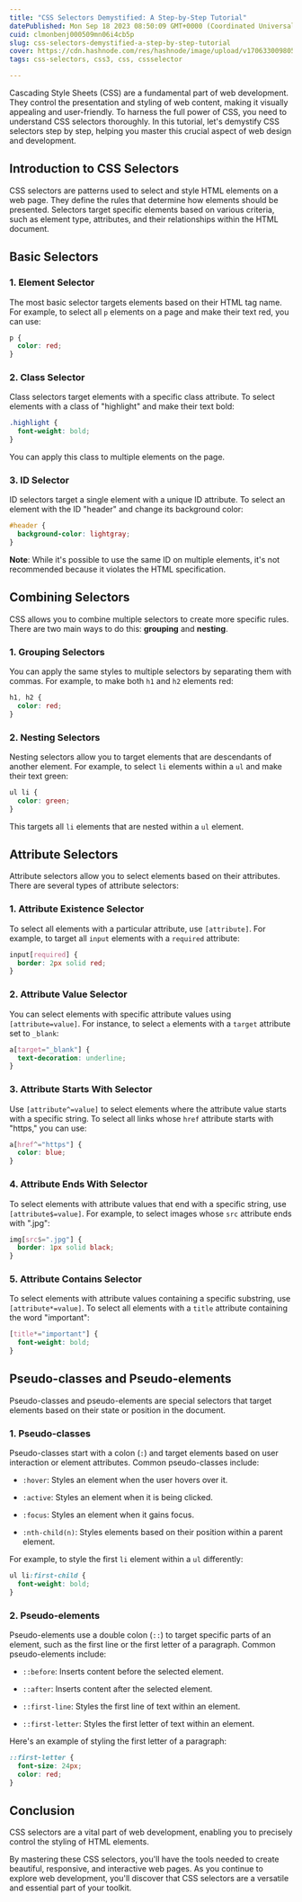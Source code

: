 ```yaml
---
title: "CSS Selectors Demystified: A Step-by-Step Tutorial"
datePublished: Mon Sep 18 2023 08:50:09 GMT+0000 (Coordinated Universal Time)
cuid: clmonbenj000509mn06i4cb5p
slug: css-selectors-demystified-a-step-by-step-tutorial
cover: https://cdn.hashnode.com/res/hashnode/image/upload/v1706330098053/6dd0087d-db1a-45b8-aad5-36553456921f.png
tags: css-selectors, css3, css, cssselector

---
```


Cascading Style Sheets (CSS) are a fundamental part of web development. They control the presentation and styling of web content, making it visually appealing and user-friendly. To harness the full power of CSS, you need to understand CSS selectors thoroughly. In this tutorial, let's demystify CSS selectors step by step, helping you master this crucial aspect of web design and development.

## Introduction to CSS Selectors

CSS selectors are patterns used to select and style HTML elements on a web page. They define the rules that determine how elements should be presented. Selectors target specific elements based on various criteria, such as element type, attributes, and their relationships within the HTML document.

## Basic Selectors

### 1\. Element Selector

The most basic selector targets elements based on their HTML tag name. For example, to select all `p` elements on a page and make their text red, you can use:

```css
p {
  color: red;
}
```

### 2\. Class Selector

Class selectors target elements with a specific class attribute. To select elements with a class of "highlight" and make their text bold:

```css
.highlight {
  font-weight: bold;
}
```

You can apply this class to multiple elements on the page.

### 3\. ID Selector

ID selectors target a single element with a unique ID attribute. To select an element with the ID "header" and change its background color:

```css
#header {
  background-color: lightgray;
}
```

**Note**: While it's possible to use the same ID on multiple elements, it's not recommended because it violates the HTML specification.

## Combining Selectors

CSS allows you to combine multiple selectors to create more specific rules. There are two main ways to do this: **grouping** and **nesting**.

### 1\. Grouping Selectors

You can apply the same styles to multiple selectors by separating them with commas. For example, to make both `h1` and `h2` elements red:

```css
h1, h2 {
  color: red;
}
```

### 2\. Nesting Selectors

Nesting selectors allow you to target elements that are descendants of another element. For example, to select `li` elements within a `ul` and make their text green:

```css
ul li {
  color: green;
}
```

This targets all `li` elements that are nested within a `ul` element.

## Attribute Selectors

Attribute selectors allow you to select elements based on their attributes. There are several types of attribute selectors:

### 1\. Attribute Existence Selector

To select all elements with a particular attribute, use `[attribute]`. For example, to target all `input` elements with a `required` attribute:

```css
input[required] {
  border: 2px solid red;
}
```

### 2\. Attribute Value Selector

You can select elements with specific attribute values using `[attribute=value]`. For instance, to select `a` elements with a `target` attribute set to `_blank`:

```css
a[target="_blank"] {
  text-decoration: underline;
}
```

### 3\. Attribute Starts With Selector

Use `[attribute^=value]` to select elements where the attribute value starts with a specific string. To select all links whose `href` attribute starts with "https," you can use:

```css
a[href^="https"] {
  color: blue;
}
```

### 4\. Attribute Ends With Selector

To select elements with attribute values that end with a specific string, use `[attribute$=value]`. For example, to select images whose `src` attribute ends with ".jpg":

```css
img[src$=".jpg"] {
  border: 1px solid black;
}
```

### 5\. Attribute Contains Selector

To select elements with attribute values containing a specific substring, use `[attribute*=value]`. To select all elements with a `title` attribute containing the word "important":

```css
[title*="important"] {
  font-weight: bold;
}
```

## Pseudo-classes and Pseudo-elements

Pseudo-classes and pseudo-elements are special selectors that target elements based on their state or position in the document.

### **1\. Pseudo-classes**

Pseudo-classes start with a colon (`:`) and target elements based on user interaction or element attributes. Common pseudo-classes include:

* `:hover`: Styles an element when the user hovers over it.
    
* `:active`: Styles an element when it is being clicked.
    
* `:focus`: Styles an element when it gains focus.
    
* `:nth-child(n)`: Styles elements based on their position within a parent element.
    

For example, to style the first `li` element within a `ul` differently:

```css
ul li:first-child {
  font-weight: bold;
}
```

### **2\. Pseudo-elements**

Pseudo-elements use a double colon (`::`) to target specific parts of an element, such as the first line or the first letter of a paragraph. Common pseudo-elements include:

* `::before`: Inserts content before the selected element.
    
* `::after`: Inserts content after the selected element.
    
* `::first-line`: Styles the first line of text within an element.
    
* `::first-letter`: Styles the first letter of text within an element.
    

Here's an example of styling the first letter of a paragraph:

```css
::first-letter {
  font-size: 24px;
  color: red;
}
```

## **Conclusion**

CSS selectors are a vital part of web development, enabling you to precisely control the styling of HTML elements.

By mastering these CSS selectors, you'll have the tools needed to create beautiful, responsive, and interactive web pages. As you continue to explore web development, you'll discover that CSS selectors are a versatile and essential part of your toolkit.